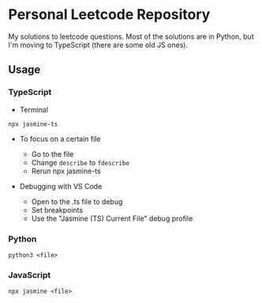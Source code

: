 # Personal Leetcode Repository

My solutions to leetcode questions. Most of the solutions are in Python, but I'm moving to TypeScript (there are some old JS ones).

## Usage

### TypeScript

- Terminal

```
npx jasmine-ts
```

- To focus on a certain file

  - Go to the file
  - Change `describe` to `fdescribe`
  - Rerun npx jasmine-ts

- Debugging with VS Code
  - Open to the .ts file to debug
  - Set breakpoints
  - Use the "Jasmine (TS) Current File" debug profile

### Python

```
python3 <file>
```

### JavaScript

```
npx jasmine <file>
```
